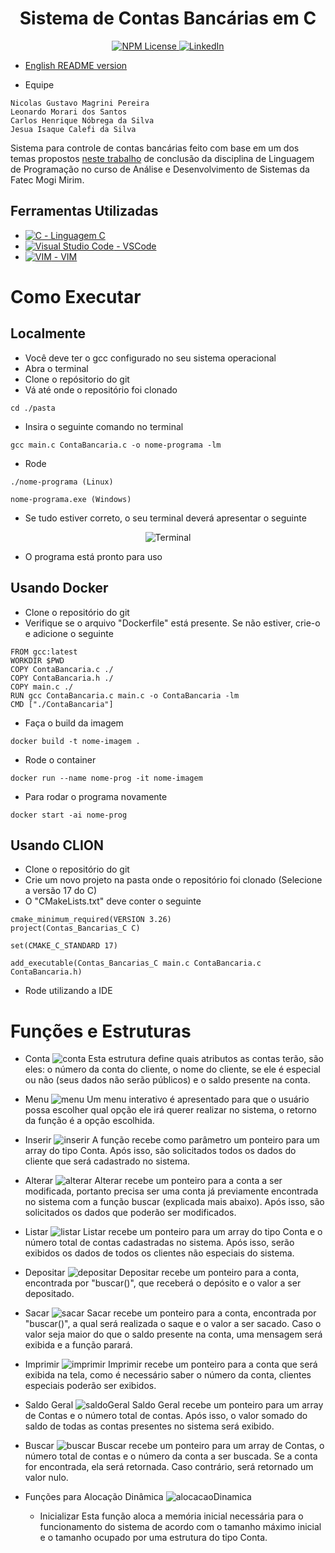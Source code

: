<h1 align="center">Sistema de Contas Bancárias em C</h1>
<p align="center">
  <a href="https://github.com/magrininicolas/placesAPIMVC/blob/main/LICENSE">
    <img src="https://img.shields.io/npm/l/react" alt="NPM License" />
 </a>
  <a href="https://www.linkedin.com/in/nicolasgmpereira">
    <img src="https://img.shields.io/badge/LinkedIn-0077B5?style=for-the-badge&logo=linkedin&logoColor=white" alt="LinkedIn" />
  </a>
</p>

- [English README version](https://github.com/magrininicolas/Contas-Bancarias-C/blob/main/READMEen.md)

- Equipe

```
Nicolas Gustavo Magrini Pereira
Leonardo Morari dos Santos
Carlos Henrique Nóbrega da Silva
Jesua Isaque Calefi da Silva
```

Sistema para controle de contas bancárias feito com base em um dos temas propostos [neste trabalho](https://maromo71.notion.site/Trabalho-LP-Manh-e-Noite-94d594d7176f420cae42cbd910bd3716) de conclusão da disciplina de Linguagem de Programação no curso de Análise e Desenvolvimento de Sistemas da Fatec Mogi Mirim.

## Ferramentas Utilizadas

- [![C](https://skillicons.dev/icons?i=c) - Linguagem C](https://en.cppreference.com/w/c)
- [![Visual Studio Code](https://skillicons.dev/icons?i=vscode) - VSCode](https://code.visualstudio.com)
- [![VIM](https://skillicons.dev/icons?i=vim) - VIM](https://github.com/vim/vim)

# Como Executar

## Localmente

- Você deve ter o gcc configurado no seu sistema operacional
- Abra o terminal
- Clone o repósitorio do git
- Vá até onde o repositório foi clonado

```
cd ./pasta
```

- Insira o seguinte comando no terminal

```
gcc main.c ContaBancaria.c -o nome-programa -lm
```

- Rode

```
./nome-programa (Linux)

nome-programa.exe (Windows)
```

- Se tudo estiver correto, o seu terminal deverá apresentar o seguinte

<p align="center">
  <img src="https://github.com/magrininicolas/Contas-Bancarias-C/blob/main/imgs/print_1.png" alt="Terminal">
</p>

- O programa está pronto para uso

## Usando Docker

- Clone o repositório do git
- Verifique se o arquivo "Dockerfile" está presente. Se não estiver, crie-o e adicione o seguinte

```
FROM gcc:latest
WORKDIR $PWD
COPY ContaBancaria.c ./
COPY ContaBancaria.h ./
COPY main.c ./
RUN gcc ContaBancaria.c main.c -o ContaBancaria -lm
CMD ["./ContaBancaria"]
```

- Faça o build da imagem

```
docker build -t nome-imagem .
```

- Rode o container

```
docker run --name nome-prog -it nome-imagem
```

- Para rodar o programa novamente

```
docker start -ai nome-prog
```

## Usando CLION

- Clone o repositório do git
- Crie um novo projeto na pasta onde o repositório foi clonado (Selecione a versão 17 do C)
- O "CMakeLists.txt" deve conter o seguinte

```
cmake_minimum_required(VERSION 3.26)
project(Contas_Bancarias_C C)

set(CMAKE_C_STANDARD 17)

add_executable(Contas_Bancarias_C main.c ContaBancaria.c ContaBancaria.h)
```

- Rode utilizando a IDE

# Funções e Estruturas

- Conta
  ![conta](https://github.com/magrininicolas/Contas-Bancarias-C/blob/main/imgs/conta_print.png)
  Esta estrutura define quais atributos as contas terão, são eles: o número da conta do cliente, o nome do cliente, se ele é especial ou não (seus dados não serão públicos) e o saldo presente na conta.

- Menu
  ![menu](https://github.com/magrininicolas/Contas-Bancarias-C/blob/main/imgs/menu_print.png)
  Um menu interativo é apresentado para que o usuário possa escolher qual opção ele irá querer realizar no sistema, o retorno da função é a opção escolhida.

- Inserir
  ![inserir](https://github.com/magrininicolas/Contas-Bancarias-C/blob/main/imgs/inserir_print.png)
  A função recebe como parâmetro um ponteiro para um array do tipo Conta. Após isso, são solicitados todos os dados do cliente que será cadastrado no sistema.

- Alterar
  ![alterar](https://github.com/magrininicolas/Contas-Bancarias-C/blob/main/imgs/alterar_print.png)
  Alterar recebe um ponteiro para a conta a ser modificada, portanto precisa ser uma conta já previamente encontrada no sistema com a função buscar (explicada mais abaixo). Após isso, são solicitados os dados que poderão ser modificados.

- Listar
  ![listar](https://github.com/magrininicolas/Contas-Bancarias-C/blob/main/imgs/listar_print.png)
  Listar recebe um ponteiro para um array do tipo Conta e o número total de contas cadastradas no sistema. Após isso, serão exibidos os dados de todos os clientes não especiais do sistema.

- Depositar
  ![depositar](https://github.com/magrininicolas/Contas-Bancarias-C/blob/main/imgs/depositar_print.png)
  Depositar recebe um ponteiro para a conta, encontrada por "buscar()", que receberá o depósito e o valor a ser depositado.

- Sacar
  ![sacar](https://github.com/magrininicolas/Contas-Bancarias-C/blob/main/imgs/sacar_print.png)
  Sacar recebe um ponteiro para a conta, encontrada por "buscar()", a qual será realizada o saque e o valor a ser sacado. Caso o valor seja maior do que o saldo presente na conta, uma mensagem será exibida e a função parará.

- Imprimir
  ![imprimir](https://github.com/magrininicolas/Contas-Bancarias-C/blob/main/imgs/imprimir_print.png)
  Imprimir recebe um ponteiro para a conta que será exibida na tela, como é necessário saber o número da conta, clientes especiais poderão ser exibidos.

- Saldo Geral
  ![saldoGeral](https://github.com/magrininicolas/Contas-Bancarias-C/blob/main/imgs/saldoGeral_print.png)
  Saldo Geral recebe um ponteiro para um array de Contas e o número total de contas. Após isso, o valor somado do saldo de todas as contas presentes no sistema será exibido.

- Buscar
  ![buscar](https://github.com/magrininicolas/Contas-Bancarias-C/blob/main/imgs/buscar_print.png)
  Buscar recebe um ponteiro para um array de Contas, o número total de contas e o número da conta a ser buscada. Se a conta for encontrada, ela será retornada. Caso contrário, será retornado um valor nulo.

- Funções para Alocação Dinâmica
  ![alocacaoDinamica](https://github.com/magrininicolas/Contas-Bancarias-C/blob/main/imgs/alocacaoDinamica_print.png)
  - Inicializar
    Esta função aloca a memória inicial necessária para o funcionamento do sistema de acordo com o tamanho máximo inicial e o tamanho ocupado por uma estrutura do tipo Conta.
